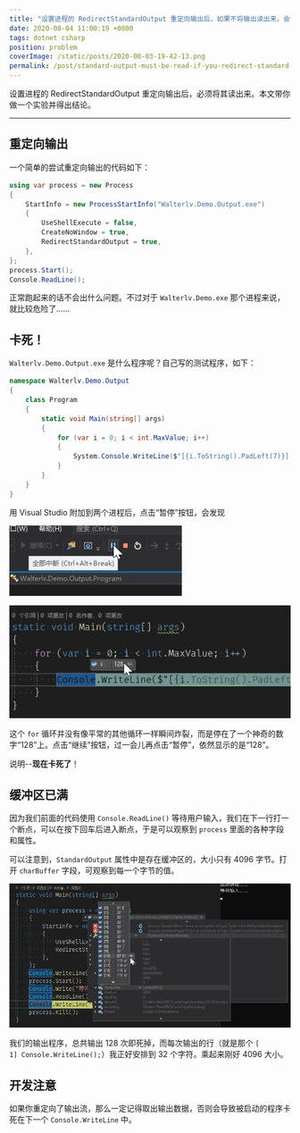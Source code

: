 ```yaml
---
title: "设置进程的 RedirectStandardOutput 重定向输出后，如果不将输出读出来，会卡死此进程"
date: 2020-08-04 11:00:19 +0800
tags: dotnet csharp
position: problem
coverImage: /static/posts/2020-08-03-19-42-13.png
permalink: /post/standard-output-must-be-read-if-you-redirect-standard-output.html
---
```


设置进程的 RedirectStandardOutput 重定向输出后，必须将其读出来。本文带你做一个实验并得出结论。

---

<div id="toc"></div>

## 重定向输出

一个简单的尝试重定向输出的代码如下：

```csharp
using var process = new Process
{
    StartInfo = new ProcessStartInfo("Walterlv.Demo.Output.exe")
    {
        UseShellExecute = false,
        CreateNoWindow = true,
        RedirectStandardOutput = true,
    },
};
process.Start();
Console.ReadLine();
```

正常跑起来的话不会出什么问题。不过对于 `Walterlv.Demo.exe` 那个进程来说，就比较危险了……

## 卡死！

`Walterlv.Demo.Output.exe` 是什么程序呢？自己写的测试程序，如下：

```csharp
namespace Walterlv.Demo.Output
{
    class Program
    {
        static void Main(string[] args)
        {
            for (var i = 0; i < int.MaxValue; i++)
            {
                System.Console.WriteLine($"[{i.ToString().PadLeft(7)}] Console.WriteLine();");
            }
        }
    }
}
```

用 Visual Studio 附加到两个进程后，点击“暂停”按钮，会发现

![暂停按钮](/static/posts/2020-08-03-19-42-13.png)

![已停止](/static/posts/2020-08-03-19-43-04.png)

这个 `for` 循环并没有像平常的其他循环一样瞬间炸裂，而是停在了一个神奇的数字“128”上。点击“继续”按钮，过一会儿再点击“暂停”，依然显示的是“128”。

说明--**现在卡死了**！

## 缓冲区已满

因为我们前面的代码使用 `Console.ReadLine()` 等待用户输入，我们在下一行打一个断点，可以在按下回车后进入断点，于是可以观察到 `process` 里面的各种字段和属性。

可以注意到，`StandardOutput` 属性中是存在缓冲区的，大小只有 4096 字节。打开 `charBuffer` 字段，可观察到每一个字节的值。

![缓冲区数据](/static/posts/2020-08-04-10-55-11.png)

我们的输出程序，总共输出 128 次即死掉，而每次输出的行（就是那个 `[      1] Console.WriteLine();`）我正好安排到 32 个字符。乘起来刚好 4096 大小。

## 开发注意

如果你重定向了输出流，那么一定记得取出输出数据，否则会导致被启动的程序卡死在下一个 `Console.WriteLine` 中。


